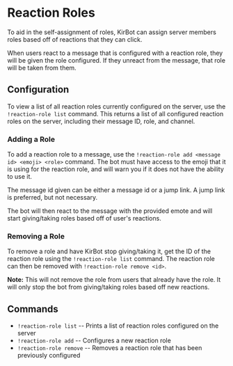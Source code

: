# Reaction Roles

To aid in the self-assignment of roles, KirBot can assign server members roles based off of reactions
that they can click.

When users react to a message that is configured with a reaction role, they will be given the role
configured. If they unreact from the message, that role will be taken from them.

## Configuration

To view a list of all reaction roles currently configured on the server, use the `!reaction-role list`
 command. This returns a list of all configured reaction roles on the server, including their message
ID, role, and channel.

### Adding a Role

To add a reaction role to a message, use the `!reaction-role add <message id> <emoji> <role>` command.
The bot must have access to the emoji that it is using for the reaction role, and will warn you if
it does not have the ability to use it. 

The message id given can be either a message id or a jump link. A jump link is preferred, but not
necessary.

The bot will then react to the message with the provided emote and will start giving/taking roles
based off of user's reactions.

### Removing a Role

To remove a role and have KirBot stop giving/taking it, get the ID of the reaction role using the
`!reaction-role list` command. The reaction role can then be removed with `!reaction-role remove <id>`.

**Note:** This will not remove the role from users that already have the role. It will only stop the
bot from giving/taking roles based off new reactions.

## Commands
* `!reaction-role list` -- Prints a list of reaction roles configured on the server
* `!reaction-role add` -- Configures a new reaction role
* `!reaction-role remove` -- Removes a reaction role that has been previously configured